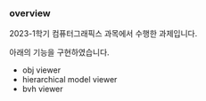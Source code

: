 ### overview
2023-1학기 컴퓨터그래픽스 과목에서 수행한 과제입니다.

아래의 기능을 구현하였습니다.
- obj viewer
- hierarchical model viewer
- bvh viewer
